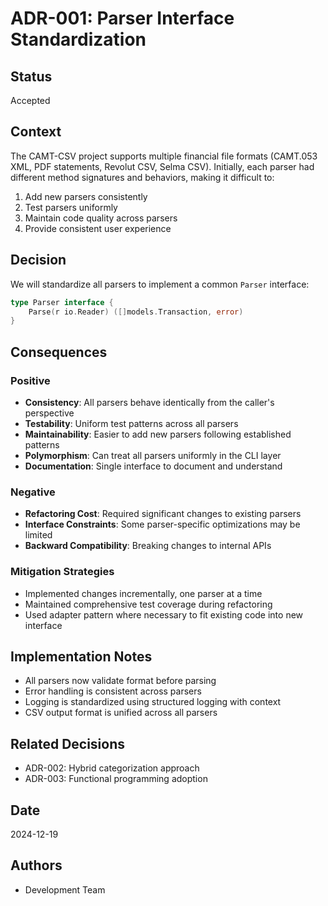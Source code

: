 # ADR-001: Parser Interface Standardization

## Status

Accepted

## Context

The CAMT-CSV project supports multiple financial file formats (CAMT.053 XML, PDF statements, Revolut CSV, Selma CSV). Initially, each parser had different method signatures and behaviors, making it difficult to:

1. Add new parsers consistently
2. Test parsers uniformly
3. Maintain code quality across parsers
4. Provide consistent user experience

## Decision

We will standardize all parsers to implement a common `Parser` interface:

```go
type Parser interface {
    Parse(r io.Reader) ([]models.Transaction, error)
}
```

## Consequences

### Positive

- **Consistency**: All parsers behave identically from the caller's perspective
- **Testability**: Uniform test patterns across all parsers
- **Maintainability**: Easier to add new parsers following established patterns
- **Polymorphism**: Can treat all parsers uniformly in the CLI layer
- **Documentation**: Single interface to document and understand

### Negative

- **Refactoring Cost**: Required significant changes to existing parsers
- **Interface Constraints**: Some parser-specific optimizations may be limited
- **Backward Compatibility**: Breaking changes to internal APIs

### Mitigation Strategies

- Implemented changes incrementally, one parser at a time
- Maintained comprehensive test coverage during refactoring
- Used adapter pattern where necessary to fit existing code into new interface

## Implementation Notes

- All parsers now validate format before parsing
- Error handling is consistent across parsers
- Logging is standardized using structured logging with context
- CSV output format is unified across all parsers

## Related Decisions

- ADR-002: Hybrid categorization approach
- ADR-003: Functional programming adoption

## Date

2024-12-19

## Authors

- Development Team
